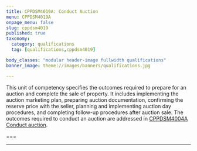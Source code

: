 ```yaml
---
title: CPPDSM4019A: Conduct Auction
menu: CPPDSM4019A
onpage_menu: false
slug: cppdsm4019
published: true
taxonomy:
  category: qualifications
  tag: [qualifications,cppdsm4019]

body_classes: "modular header-image fullwidth qualifications"
banner_image: theme://images/banners/qualifications.jpg

---
```


This unit of competency specifies the outcomes required to prepare for an auction and complete the sale of property. It includes implementing the auction marketing plan, preparing auction documentation, confirming the reserve price with the seller, planning and implementing auction day procedures, and completing follow-up procedures after auction sale. The outcomes required to conduct an auction are addressed in [CPPDSM4004A Conduct auction](/get-qualified/units/cppdsm4004).

===

---
